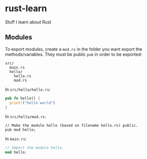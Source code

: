 # rust-learn
Stuff I learn about Rust


## Modules

To export modules, create a `mod.rs` in the folder you want export the methods/variables. They must be public `pub` in order to be exported:
```
src/
  main.rs
  hello/
    hello.rs
    mod.rs
```

In `src/hello/hello.rs`:
```rust
pub fn hello() {
  print!("hello world")
}
```

In `src/hello/mod.rs`:
```
// Make the module hello (based on filename hello.rs) public.
pub mod hello;
```

In `main.rs`:

```rust
// Import the module hello.
mod hello;
```
